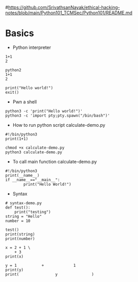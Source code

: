 #https://github.com/SrivathsanNayak/ethical-hacking-notes/blob/main/Python101_TCMSec/Python101/README.md

# Basics

* Python interpreter

```python3
1+1
2

python2
1+1
2

print("Hello world!")
exit()
```
* Pwn a shell

```
python3 -c 'print("Hello world!")'
python3 -c 'import pty;pty.spawn("/bin/bash")'
```

* How to run python script calculate-demo.py
```
#!/bin/python3
print(1+1)

chmod +x calculate-demo.py
python3 calculate-demo.py

```
* To call main function calculate-demo.py
```
#!/bin/python3
print(__name__)
if __name__=="__main__":
        print("Hello World!")
```

* Syntax

```
# syntax-demo.py
def test():
    print("testing")
string = "Hello"
number = 10

test()
print(string)
print(number)

x = 2 + 1 \
    + 3
print(x)

y = 1           +             1
print(y)
print(                y               )

```

